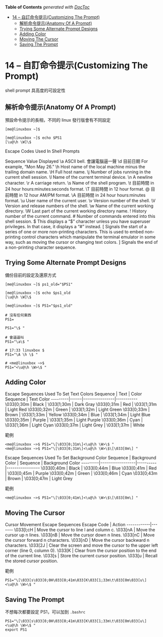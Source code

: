 <!-- START doctoc generated TOC please keep comment here to allow auto update -->
<!-- DON'T EDIT THIS SECTION, INSTEAD RE-RUN doctoc TO UPDATE -->
**Table of Contents**  *generated with [DocToc](https://github.com/thlorenz/doctoc)*

- [14 – 自訂命令提示(Customizing The Prompt)](#14--%E8%87%AA%E8%A8%82%E5%91%BD%E4%BB%A4%E6%8F%90%E7%A4%BAcustomizing-the-prompt)
  - [解析命令提示(Anatomy Of A Prompt)](#%E8%A7%A3%E6%9E%90%E5%91%BD%E4%BB%A4%E6%8F%90%E7%A4%BAanatomy-of-a-prompt)
  - [Trying Some Alternate Prompt Designs](#trying-some-alternate-prompt-designs)
  - [Adding Color](#adding-color)
  - [Moving The Cursor](#moving-the-cursor)
  - [Saving The Prompt](#saving-the-prompt)

<!-- END doctoc generated TOC please keep comment here to allow auto update -->

# 14 – 自訂命令提示(Customizing The Prompt)

shell prompt 具高度的可設定性

## 解析命令提示(Anatomy Of A Prompt)

預設命令提示的長相，不同的 linux 發行版會有不同設定

```shell
[me@linuxbox ~]$

[me@linuxbox ~]$ echo $PS1
[\u@\h \W]\$
```

Escape Codes Used In Shell Prompts

Sequence        Value Displayed
\a      ASCII bell. 會讓電腦逼一聲
\d      目前日期 For example, “Mon May 26.”
\h      Host name of the local machine minus the trailing domain name.
\H      Full host name.
\j      Number of jobs running in the current shell session.
\l      Name of the current terminal device.
\n      A newline character.
\r      A carriage return.
\s      Name of the shell program.
\t      目前時間 in 24 hour hours:minutes:seconds format.
\T      目前時間 in 12 hour format.
\@      目前時間 in 12 hour AM/PM format.
\A      目前時間 in 24 hour hours:minutes format.
\u      User name of the current user.
\v      Version number of the shell.
\V      Version and release numbers of the shell.
\w      Name of the current working directory.
\W      Last part of the current working directory name.
\!      History number of the current command.
\#      Number of commands entered into this shell session.
\$      This displays a “$” character unless you have superuser privileges. In that case, it displays a “#” instead.
\[      Signals the start of a series of one or more non-printing characters. This is used to embed non-printing control characters which manipulate the terminal emulator in some way, such as moving the cursor or changing text colors.
\]      Signals the end of a non-printing character sequence.

## Trying Some Alternate Prompt Designs

備份目前的設定及還原方式

```shell
[me@linuxbox ~]$ ps1_old="$PS1"

[me@linuxbox ~]$ echo $ps1_old
[\u@\h \W]\$

[me@linuxbox ~]$ PS1="$ps1_old"
```

```shell
# 沒有任何東西
PS1=

PS1="\$ "

# 會逼逼叫
PS1="\a\$ "

# 17:33 linuxbox $
PS1="\A \h \$ "

# <me@linuxbox ~>$
PS1="<\u@\h \W>\$ "
```

## Adding Color

Escape Sequences Used To Set Text Colors
Sequence | Text | Color Sequence | Text Color
---------|------|----------------|-----------
\033[0;30m | Black | \033[1;30m | Dark Gray
\033[0;31m | Red | \033[1;31m | Light Red
\033[0;32m | Green | \033[1;32m | Light Green
\033[0;33m | Brown | \033[1;33m | Yellow
\033[0;34m | Blue | \033[1;34m | Light Blue
\033[0;35m | Purple | \033[1;35m | Light Purple
\033[0;36m | Cyan | \033[1;36m | Light Cyan
\033[0;37m | Light Grey | \033[1;37m | White

範例

```shell
<me@linuxbox ~>$ PS1="\[\033[0;31m\]<\u@\h \W>\$ "
<me@linuxbox ~>$ PS1="\[\033[0;31m\]<\u@\h \W>\$\[\033[0m\] "
```

Escape Sequences Used To Set Background Color
Sequence | Background Color | Sequence | Background Color
---------|------------------|----------|-----------------
\033[0;40m | Black | \033[0;44m | Blue
\033[0;41m | Red | \033[0;45m | Purple
\033[0;42m | Green | \033[0;46m | Cyan
\033[0;43m | Brown | \033[0;47m | Light Grey

範例

```shell
<me@linuxbox ~>$ PS1="\[\033[0;41m\]<\u@\h \W>\$\[\033[0m\] "
```

## Moving The Cursor

Cursor Movement Escape Sequences
Escape Code | Action
------------|-------
\033[l;cH | Move the cursor to line l and column c.
\033[nA | Move the cursor up n lines.
\033[nB | Move the cursor down n lines.
\033[nC | Move the cursor forward n characters.
\033[nD | Move the cursor backward n characters.
\033[2J | Clear the screen and move the cursor to the upper left corner (line 0, column 0).
\033[K | Clear from the cursor position to the end of the current line.
\033[s | Store the current cursor position.
\033[u | Recall the stored cursor position.

範例

```shell
PS1="\[\033[s\033[0;0H\033[0;41m\033[K\033[1;33m\t\033[0m\033[u\]
<\u@\h \W>\$ "
```

## Saving The Prompt

不想每次都要設定 PS1，可以加到 `.bashrc`

```shell
PS1="\[\033[s\033[0;0H\033[0;41m\033[K\033[1;33m\t\033[0m\033[u\]
<\u@\h \W>\$ "
export PS1
```